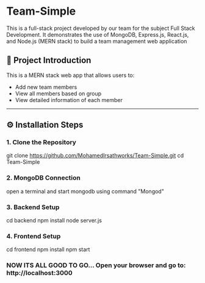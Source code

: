 # Team-Simple
This is a full-stack project developed by our team for the subject Full Stack Development. It demonstrates the use of MongoDB, Express.js, React.js, and Node.js (MERN stack) to build a team management web application

## 📌 Project Introduction

This is a MERN stack web app that allows users to:
- Add new team members
- View all members based on group
- View detailed information of each member
---

## ⚙️ Installation Steps

### 1. Clone the Repository
git clone https://github.com/MohamedIrsathworks/Team-Simple.git
cd Team-Simple

### 2. MongoDB Connection
open a terminal and start mongodb using command "Mongod"

### 3. Backend Setup
cd backend
npm install
node server.js

### 4. Frontend Setup
cd frontend
npm install
npm start

### NOW ITS ALL GOOD TO GO... Open your browser and go to: http://localhost:3000
